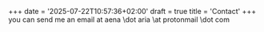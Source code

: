 +++
date = '2025-07-22T10:57:36+02:00'
draft = true
title = 'Contact'
+++
you can send me an email at aena \dot aria \at protonmail \dot com 